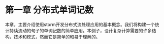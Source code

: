# 第一章 分布式单词记数
本章，主要介绍使用storm开发分布式流处理应用的基本概念。我们将构建一个统计持续流动的句子的单词记数的简单应用。本例子，设计复杂计算需要的许多结构，技术和模式，然而它是简单的和易于理解的。